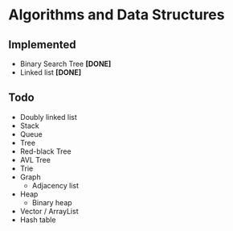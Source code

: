 # Algorithms and Data Structures

## Implemented

- Binary Search Tree **[DONE]**
- Linked list **[DONE]**

## Todo

- Doubly linked list
- Stack
- Queue
- Tree
- Red-black Tree
- AVL Tree
- Trie
- Graph
  - Adjacency list
- Heap
  - Binary heap
- Vector / ArrayList
- Hash table
